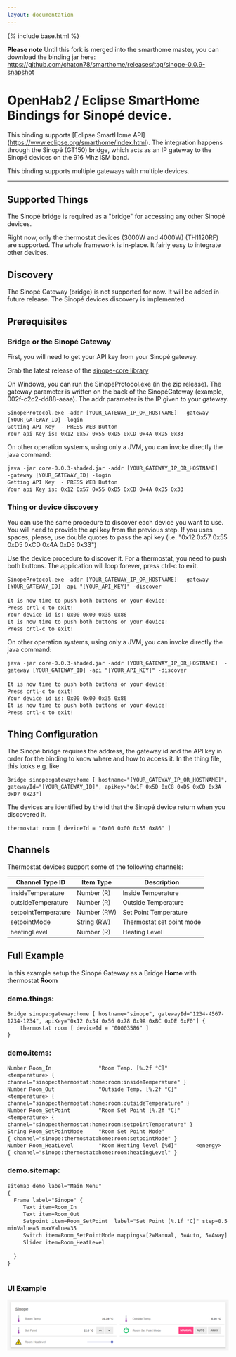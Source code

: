 ```yaml
---
layout: documentation
---
```


{% include base.html %}

__Please note__ 
Until this fork is merged into the smarthome master, you can download the binding jar here: https://github.com/chaton78/smarthome/releases/tag/sinope-0.0.9-snapshot

# OpenHab2 / Eclipse SmartHome Bindings for Sinopé device. 

This binding supports [Eclipse SmartHome API] (<https://www.eclipse.org/smarthome/index.html>). The integration happens through the Sinopé (GT150) bridge, which acts as an IP gateway to the Sinopé devices on the 916 Mhz ISM band.

This binding supports multiple gateways with multiple devices.

---



## Supported Things

The Sinopé bridge is required as a "bridge" for accessing any other Sinopé  devices.

Right now, only the thermostat devices (3000W and 4000W) (TH1120RF) are supported. The whole framework is in-place. It fairly easy to integrate other devices.




## Discovery

The Sinopé Gateway (bridge) is not supported for now. It will be added in future release.
The Sinopé devices discovery is implemented. 

## Prerequisites


### Bridge or the Sinopé Gateway 
First, you will need to get your API key from your Sinopé gateway.

Grab the latest release of the [sinope-core library](<https://github.com/chaton78/sinope-core/releases>)

On Windows, you can run the SinopeProtocol.exe (in the zip release). The gateway parameter is written on the back of the SinopéGateway (example, 002f-c2c2-dd88-aaaa). The addr parameter is the IP given to your gateway.

```
SinopeProtocol.exe -addr [YOUR_GATEWAY_IP_OR_HOSTNAME]  -gateway [YOUR_GATEWAY_ID] -login
Getting API Key  - PRESS WEB Button
Your api Key is: 0x12 0x57 0x55 0xD5 0xCD 0x4A 0xD5 0x33

```
 On other operation systems, using only a JVM, you can invoke directly the java command:
```
java -jar core-0.0.3-shaded.jar -addr [YOUR_GATEWAY_IP_OR_HOSTNAME]   -gateway [YOUR_GATEWAY_ID] -login
Getting API Key  - PRESS WEB Button
Your api Key is: 0x12 0x57 0x55 0xD5 0xCD 0x4A 0xD5 0x33

```
### Thing or device discovery

You can use the same procedure to discover each device you want to use. You will need to provide the api key from the previous step. If you uses spaces, please, use double quotes to pass the api key (i.e. "0x12 0x57 0x55 0xD5 0xCD 0x4A 0xD5 0x33") 

Use the device procedure to discover it. For a thermostat, you need to push both buttons. The application will loop forever, press ctrl-c to exit.

```
SinopeProtocol.exe -addr [YOUR_GATEWAY_IP_OR_HOSTNAME]  -gateway [YOUR_GATEWAY_ID] -api "[YOUR_API_KEY]" -discover

It is now time to push both buttons on your device!
Press crtl-c to exit!
Your device id is: 0x00 0x00 0x35 0x86
It is now time to push both buttons on your device!
Press crtl-c to exit!
```
On other operation systems, using only a JVM, you can invoke directly the java command:

```
java -jar core-0.0.3-shaded.jar -addr [YOUR_GATEWAY_IP_OR_HOSTNAME]  -gateway [YOUR_GATEWAY_ID] -api "[YOUR_API_KEY]" -discover

It is now time to push both buttons on your device!
Press crtl-c to exit!
Your device id is: 0x00 0x00 0x35 0x86
It is now time to push both buttons on your device!
Press crtl-c to exit!
```


## Thing Configuration

The Sinopé bridge requires the address, the gateway id and the API key in order for the binding to know where and how to access it.
In the thing file, this looks e.g. like

```
Bridge sinope:gateway:home [ hostname="[YOUR_GATEWAY_IP_OR_HOSTNAME]", gatewayId="[YOUR_GATEWAY_ID]", apiKey="0x1F 0x5D 0xC8 0xD5 0xCD 0x3A 0xD7 0x23"]
```


The devices are identified by the id that the Sinopé device return when you discovered it.


```
thermostat room [ deviceId = "0x00 0x00 0x35 0x86" ]
```

## Channels

Thermostat devices support some of the following channels:

 Channel Type ID     | Item Type   | Description                                                                                                                            
---------------------|-------------|----------------------------------------------------------------------------------------------------------------------------------------|
 insideTemperature   | Number (R)  | Inside Temperature                                                                                                                     |   
 outsideTemperature  | Number (R)  | Outside Temperature                                                                                                                    | 
 setpointTemperature | Number (RW) | Set Point Temperature                                                                                                                  | 
 setpointMode        | String (RW) | Thermostat set point mode                                                                                                              |     
 heatingLevel        | Number (R)  | Heating Level                                                                                                                             | 

## Full Example

In this example setup the Sinopé Gateway as a Bridge **Home** with thermostat **Room**

### demo.things:

```
Bridge sinope:gateway:home [ hostname="sinope", gatewayId="1234-4567-1234-1234", apiKey="0x12 0x34 0x56 0x78 0x9A 0xBC 0xDE 0xF0"] {
    thermostat room [ deviceId = "00003586" ]
}
```

### demo.items:

```
Number Room_In               "Room Temp. [%.2f °C]"         <temperature> { channel="sinope:thermostat:home:room:insideTemperature" }
Number Room_Out              "Outside Temp. [%.2f °C]"      <temperature> { channel="sinope:thermostat:home:room:outsideTemperature" }
Number Room_SetPoint         "Room Set Point [%.2f °C]"     <temperature> { channel="sinope:thermostat:home:room:setpointTemperature" }
String Room_SetPointMode     "Room Set Point Mode"                        { channel="sinope:thermostat:home:room:setpointMode" }
Number Room_HeatLevel        "Room Heating level [%d]"      <energy>      { channel="sinope:thermostat:home:room:heatingLevel" }
```



### demo.sitemap:

```
sitemap demo label="Main Menu"
{ 
  Frame label="Sinope" {
     Text item=Room_In   
     Text item=Room_Out
     Setpoint item=Room_SetPoint  label="Set Point [%.1f °C]" step=0.5 minValue=5 maxValue=35
     Switch item=Room_SetPointMode mappings=[2=Manual, 3=Auto, 5=Away]
     Slider item=Room_HeatLevel
  
  }
}
  
```

### UI Example

![Example](doc/OpenHab.png)

